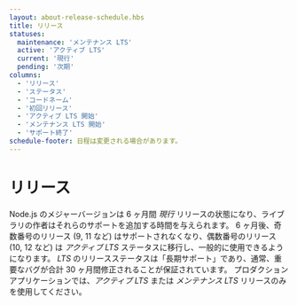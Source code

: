 ```yaml
---
layout: about-release-schedule.hbs
title: リリース
statuses:
  maintenance: 'メンテナンス LTS'
  active: 'アクティブ LTS'
  current: '現行'
  pending: '次期'
columns:
  - 'リリース'
  - 'ステータス'
  - 'コードネーム'
  - '初回リリース'
  - 'アクティブ LTS 開始'
  - 'メンテナンス LTS 開始'
  - 'サポート終了'
schedule-footer: 日程は変更される場合があります。
---
```


<!--

# Releases

Major Node.js versions enter _Current_ release status for six months, which gives library authors time to add support for them.
After six months, odd-numbered releases (9, 11, etc.) become unsupported, and even-numbered releases (10, 12, etc.) move to _Active LTS_ status and are ready for general use.
_LTS_ release status is "long-term support", which typically guarantees that critical bugs will be fixed for a total of 30 months.
Production applications should only use _Active LTS_ or _Maintenance LTS_ releases.

-->

# リリース

Node.js のメジャーバージョンは 6 ヶ月間 _現行_ リリースの状態になり、ライブラリの作者はそれらのサポートを追加する時間を与えられます。
6 ヶ月後、奇数番号のリリース (9, 11 など) はサポートされなくなり、偶数番号のリリース (10, 12 など) は _アクティブ LTS_ ステータスに移行し、一般的に使用できるようになります。
_LTS_ のリリースステータスは「長期サポート」であり、通常、重要なバグが合計 30 ヶ月間修正されることが保証されています。
プロダクションアプリケーションでは、_アクティブ LTS_ または _メンテナンス LTS_ リリースのみを使用してください。
